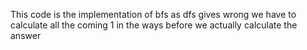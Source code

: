 This code is the implementation of bfs as dfs gives wrong we have to calculate all the coming 1 in the ways before we actually calculate the answer